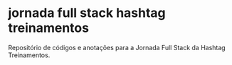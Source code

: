 # jornada full stack hashtag treinamentos
 Repositório de códigos e anotações para a Jornada Full Stack da Hashtag Treinamentos.
